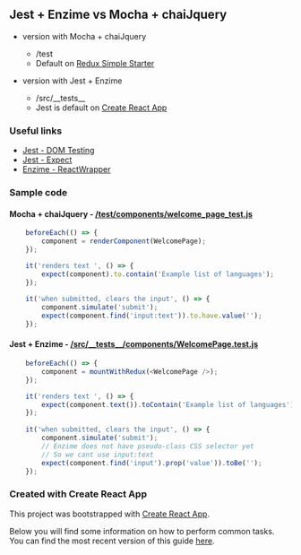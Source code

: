 ## Jest + Enzime vs Mocha + chaiJquery

* version with Mocha + chaiJquery
  * /test
  * Default on [Redux Simple Starter](https://github.com/StephenGrider/ReduxSimpleStarter)

* version with Jest + Enzime
  * /src/\_\_tests\_\_
  * Jest is default on [Create React App](https://github.com/facebookincubator/create-react-app)
  
### Useful links

* [Jest - DOM Testing](https://facebook.github.io/jest/docs/tutorial-react.html#dom-testing)
* [Jest - Expect](https://facebook.github.io/jest/docs/expect.html)
* [Enzime - ReactWrapper](http://airbnb.io/enzyme/docs/api/ReactWrapper/exists.html)

### Sample code

#### Mocha + chaiJquery - [/test/components/welcome_page_test.js](/test/components/welcome_page_test.js)

```js
    beforeEach(() => {
        component = renderComponent(WelcomePage);
    });

    it('renders text ', () => {
        expect(component).to.contain('Example list of languages');
    });
    
    it('when submitted, clears the input', () => {
        component.simulate('submit');
        expect(component.find('input:text')).to.have.value('');
    });
```

#### Jest + Enzime - [/src/\_\_tests\_\_/components/WelcomePage.test.js](/src/__tests__/WelcomePage.test.js)

```js
    beforeEach(() => {
        component = mountWithRedux(<WelcomePage />);
    });

    it('renders text ', () => {
        expect(component.text()).toContain('Example list of languages');
    });
    
    it('when submitted, clears the input', () => {
        component.simulate('submit');
        // Enzime does not have pseudo-class CSS selector yet
        // So we cant use input:text
        expect(component.find('input').prop('value')).toBe('');
    });
```

### Created with Create React App

This project was bootstrapped with [Create React App](https://github.com/facebookincubator/create-react-app).

Below you will find some information on how to perform common tasks.<br>
You can find the most recent version of this guide [here](https://github.com/facebookincubator/create-react-app/blob/master/packages/react-scripts/template/README.md).

